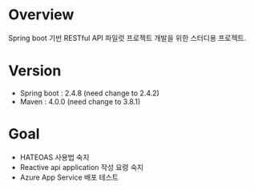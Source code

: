 # Overview
Spring boot 기반 RESTful API 파일럿 프로젝트 개발을 위한 스터디용 프로젝트.

# Version
* Spring boot : 2.4.8 (need change to 2.4.2)
* Maven : 4.0.0 (need change to 3.8.1)

# Goal
* HATEOAS 사용법 숙지  
* Reactive api application 작성 요령 숙지
* Azure App Service 배포 테스트
